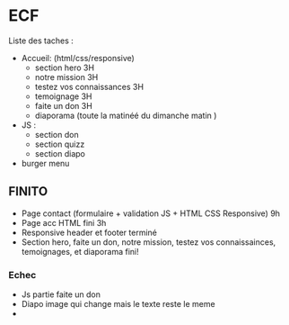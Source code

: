 # ECF

Liste des taches :

- Accueil: (html/css/responsive)
  - section hero 3H
  - notre mission 3H
  - testez vos connaissances 3H 
  - temoignage 3H
  - faite un don 3H 
  - diaporama (toute la matinéé du dimanche matin   )
- JS :
  - section don 
  - section quizz
  - section diapo
- burger menu

## FINITO

- Page contact (formulaire + validation JS + HTML CSS Responsive) 9h
- Page acc HTML fini 3h 
- Responsive header et footer terminé
- Section hero, faite un don, notre mission, testez vos connaissainces, temoignages, et diaporama fini! 


### Echec 

- Js partie faite un don 
- Diapo image qui change mais le texte reste le meme 
- 

